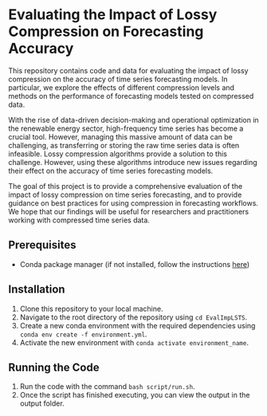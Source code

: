 # Evaluating the Impact of Lossy Compression on Forecasting Accuracy
This repository contains code and data for evaluating the impact of lossy compression on the accuracy of time series forecasting models. In particular, we explore the effects of different compression levels and methods on the performance of forecasting models tested on compressed data.

With the rise of data-driven decision-making and operational optimization in the renewable energy sector, high-frequency time series has become a crucial tool.
However, managing this massive amount of data can be challenging, as transferring or storing the raw time series data is often infeasible. Lossy compression algorithms provide a solution to this challenge. However, using these algorithms introduce new issues regarding their effect on the accuracy of time series forecasting models.

The goal of this project is to provide a comprehensive evaluation of the impact of lossy compression on time series forecasting, and to provide guidance on best practices for using compression in forecasting workflows. We hope that our findings will be useful for researchers and practitioners working with compressed time series data.

## Prerequisites
- Conda package manager (if not installed, follow the instructions [here](https://docs.conda.io/projects/conda/en/latest/user-guide/install/index.html))

## Installation
1. Clone this repository to your local machine.
2. Navigate to the root directory of the repository using `cd EvalImpLSTS`.
3. Create a new conda environment with the required dependencies using `conda env create -f environment.yml`.
4. Activate the new environment with `conda activate environment_name`.

## Running the Code
1. Run the code with the command `bash script/run.sh`.
2. Once the script has finished executing, you can view the output in the output folder.


